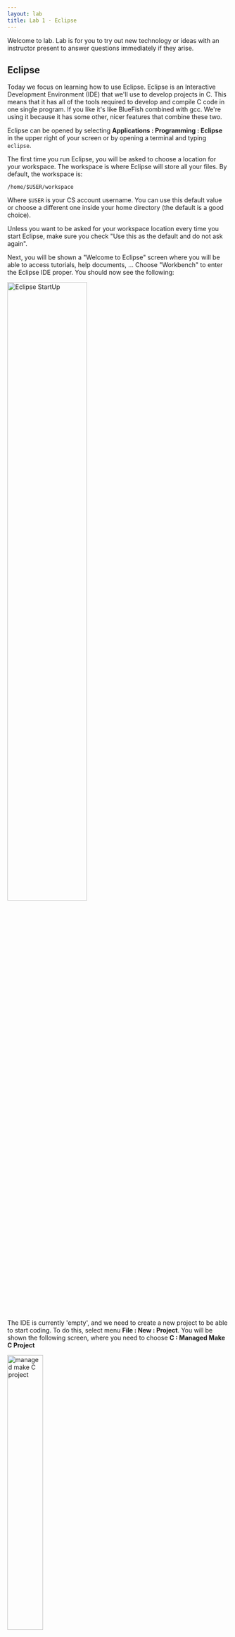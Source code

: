 ```yaml
---
layout: lab 
title: Lab 1 - Eclipse
---
```


Welcome to lab. Lab is for you to try out new technology or ideas with an instructor present to answer questions immediately if they arise.

Eclipse
-------

Today we focus on learning how to use Eclipse. Eclipse is an Interactive Development Environment (IDE) that we'll use to develop projects in C. This means that it has all of the tools required to develop and compile C code in one single program. If you like it's like BlueFish combined with gcc. We're using it because it has some other, nicer features that combine these two. 

Eclipse can be opened by selecting **Applications : Programming : Eclipse** in
the upper right of your screen or by opening a terminal and typing `eclipse`.

The first time you run Eclipse, you will be asked to choose a location for your workspace.  The workspace is where Eclipse will store all your files. By default, the workspace is:
            
    /home/$USER/workspace
    
Where `$USER` is your CS account username. You can use this default value or choose a different one inside your home directory (the default is a good choice).

Unless you want to be asked for your workspace location every time you start Eclipse, make sure you check "Use this as the default and do not ask again".

Next, you will be shown a "Welcome to Eclipse" screen where you will be able to access tutorials, help documents, ... Choose "Workbench" to enter the Eclipse IDE proper. You should now see the following:

<img src="empty.png" alt="Eclipse StartUp" width=60%>

The IDE is currently 'empty', and we need to create a new project to be able to
start coding. To do this, select menu **File : New : Project**. You will be
shown the following screen, where you need to choose **C : Managed Make C
Project**

<img src="ManagedMakeCProject.png" alt="managed make C project" width=40%>

You'll have to choose a name for your project. This can be anything you like
but can not include spaces. `lab1` is a fine name for today's project. 

Next you will be shown three screens titled "Select a type of project" and "Additional Project Settings" and possibly "Switch to C Perspective". You can safely press Next, Finish, and Yes without changing any settings. Now you will see your first project appear as an icon on the left panel. 

<img src="lab1Visible.png" alt="lab 1 visible" width=60%>

Next we'll add a .c source file which will hold our code. Right click on
`lab1`, select **New : Source File**. Name the file `helloworld.c` and press finish. Your screen should now look like this:

<img src="emptyhelloworld.png" alt="empty eclipse view" width=60%>

The center panel is an editing window for the file <code>helloworld.c</code>. The bottom panel tells us what errors we have. Currently it's complaining that there isn't any reference to a <code>main()</code> function. Because there is an error a red square has appeared on the <code>lab1</code> project icon, letting us now that this project does not compile. 

Lets make Eclipse happy by building a very simple hello world main program in the source file, <code>helloworld.c</code>

    #include &lt;stdio.h&gt;

    int main()
    {
        printf("Hello Eclipse!\n");
        return 0;
    }

Once we save this file, Eclipse will do a quick recompile and hopefully the error, "undefined reference to 'main'" will disappear. Hopefully no other errors arose. If they did, see if you can fix them using Eclipse's help. 

Now lets run this program by right clicking on the `lab1` project icon,
selecting **Run As : Run Local C/C++ Application**. A screen will come up asking which debugger you'd like to use, leave the default, "GDB Debugger" and press OK. The bottom panel should now have switched from Problems to Console. Console holds the output of the program. You can switch back to look at compilation problems any time by clicking on the "Problems" tab.


<img src="helloEclipse.png" alt="Hello Eclipse!" width=70%>

Great! We can now use Eclipse to create, edit, compile and run files. We could do all these things before with gedit, gcc and the terminal so why Eclipse? Eclipse has two particularly useful features. 

First, it will do its best to locate and highlight errors in your program each time you save. Try this now by intentionally creating at least three bugs in your program. Try making a variable and then misusing or mistyping it. Save (so that Eclipse recompiles) and see if your bug is highlighted. Remove a semicolon and see if Eclipse finds it. What happens?

Second, we use Eclipse for its debugger. The Eclipse debugger allows us to step through a program exactly as a computer executes it. This is very useful for finding difficult bugs. 

Using the Eclipse Debugger
--------------------------

First, Make a new C project, named lab1_pow and then download this source file <a href=pow.c>pow.c</a> which contains code to compute the power of one integer raised to another. To import the <code>pow.c</code> source file into the empty project <code>lab1_pow</code> you can either click and drag it onto the <code>lab1_pow</code> icon or copy (cp) or move (mv) it into the folder <code>/home/username/workspace/lab1_pow/</code>. 
I.e. if you have downloaded pow.c to your home directory you could open a terminal window and type

    mv pow.c workspace/lab1_pow

Look at the main function in the code. It initializes three integer variables <code> a, x, p</code> and then gets values for these variables from the user using the <code>scanf</code> function. It then computes a raised to the power x using the function <code>pow</code> and prints the value to the screen. Run this program and test it for yourself. You'll need to enter values for a and x into the console tab when requested. 

Now we're going to use the debugger to step through the program and see what it does, line by line. We start by setting a <i>debug point</i> at the beginning of the main function. Do this by double clicking on the thin vertical bar just to the left of the code. A small blue "point" should appear as shown below. 

<img src="debugPoint.png" alt="debug point" width=40%>

Now, rather than "Run" the program, we'll "Debug" it. Right click on the <code>lab1_pow</code> project icon, select <b> Debug As : Debug Local C/C++ Application</b>. If it asks you if you'd like to switch to the "debug perspective" the answer is Yes. You will be able to switch back any time by clicking on the "C/C++" button on the upper right of the program or by going to Window : Open Perspective : C/C++ 

The Debug perspective offers several tabs with lots of interesting information. However, for basic debugging, we will only be interested in two tabs: the one actually containing our program and the "Variables" tab.

Let's start with the code editing panel. Notice how the first executable line is highlighted:

<img src="debugPerspectiveMain.png" alt="debug window main tab" width=60%>

This means that the debugger is ready to process that line. However, it will not do so until we instruct it to. Before doing that, look at the Variables tab:

<img src="debugPerspectiveVariables.png" alt="debug window variables tab" width=50%>

You will see a list of all the variables declared in the current scope. As expected in C/C++, uninitialized variables contain no significant value. Your values may be different than these.

Now, to run through the program press the F6 key ("Step over"). Notice how each press of the F6 key makes the debugger run through a single line. If you look at the console (in the bottom of the screen), you will see the program's output (you will have to focus on the console whenever a program line includes an input operation). Keep on running through the program until you reach the end of the program, observing how the values of the variables change.

In this example the variable names are the same in the main function and pow function. This need not be the case. 

Breakpoints 
-----------

Running through the entire program line by line (from beginning to end) can be cumbersome. Sometimes, we might want to debug a very specific piece of code. In that case, we can specify a breakpoint. When using breakpoints, the debugger runs the program as usual and only pauses (and switches to "line-by-line mode") when it encounters a breakpoint.

For example, we can place a breakpoint when the pow() function is called. To do this, double-click on the left margin of the line where you want to place the breakpoint. A little blue icon will appear:

<img src="secondDebugPoint.png" alt="break point" width=25%>

When you start debugging the program, it will be paused in the first line as before. To instruct the debugger to start running the program until it encounters a breakpoint, click on the "Resume" button in the "Debug" tab. It is a green triangle that looks like a little "Play" button:

<img src="resume.png" alt="Resume button" width=40%>

The program will ask you for the values of a and x, but you will not have to run through that part of the program line by line. When you reach the call to pow(), the debugger will pause execution. At this point, if you press F6 as before, you will "Step Over" the function call. If you actually wanted to debug the pow() function, you can press the F5 key ("Step Into"), which instructs the debugger to step into the function that is being called.

Step into the function and notice how the contents of the "Variables" tab changes. Run through the function line by line and observe how the values of the variables change.

Make your own project
---------------------

Now you will use Eclipse to complete an assignment. You will have to create a new project, create a new source file, write some code, fix errors, and finally run that project. 

Write a program which asks the user to input n numbers (integers) one by one. You may set n to three to start (no need to use scanf for this part). After the user has entered each of the numbers you will print out their maximum. You will need to make a max function and keep track of the current max as the numbers come in. This is very similar to the min function and the sum exercise that we did in class. 

An example execution of your program might look like this.

    Enter number 1: 5
    Enter number 2: 7
    Enter number 3: 2
    The maximum number that you entered was 7

